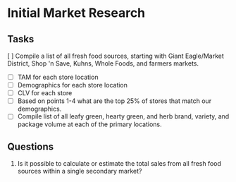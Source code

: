# Initial Market Research

## Tasks
[ ] Compile a list of all fresh food sources, starting with Giant Eagle/Market District, Shop 'n Save, Kuhns, Whole Foods, and farmers markets.
- [ ] TAM for each store location
- [ ] Demographics for each store location
- [ ] CLV for each store
- [ ] Based on points 1-4 what are the top 25% of stores that match our demographics.
- [ ] Compile list of all leafy green, hearty green, and herb brand, variety, and package volume at each of the primary locations.

## Questions
1. Is it possible to calculate or estimate the total sales from all fresh food sources within a single secondary market?
